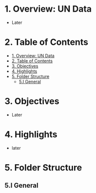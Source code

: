 # 1. Overview: UN Data

- Later

# 2. Table of Contents

- [1. Overview: UN Data](#1-overview-un-data)
- [2. Table of Contents](#2-table-of-contents)
- [3. Objectives](#3-objectives)
- [4. Highlights](#4-highlights)
- [5. Folder Structure](#5-folder-structure)
  - [5.I General](#5i-general)

# 3. Objectives

- Later

# 4. Highlights

- later

# 5. Folder Structure

## 5.I General

